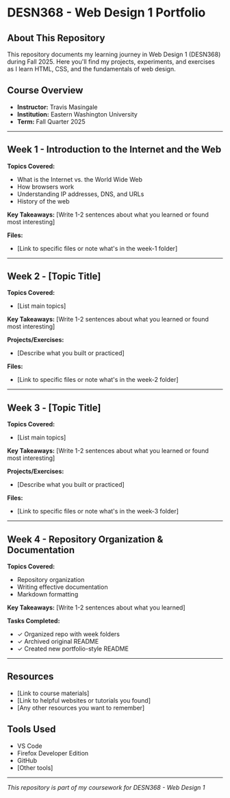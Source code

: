 # DESN368 - Web Design 1 Portfolio

## About This Repository

This repository documents my learning journey in Web Design 1 (DESN368) during Fall 2025. Here you'll find my projects, experiments, and exercises as I learn HTML, CSS, and the fundamentals of web design.

## Course Overview

- **Instructor:** Travis Masingale
- **Institution:** Eastern Washington University
- **Term:** Fall Quarter 2025

---

## Week 1 - Introduction to the Internet and the Web

**Topics Covered:**
- What is the Internet vs. the World Wide Web
- How browsers work
- Understanding IP addresses, DNS, and URLs
- History of the web

**Key Takeaways:**
[Write 1-2 sentences about what you learned or found most interesting]

**Files:**
- [Link to specific files or note what's in the week-1 folder]

---

## Week 2 - [Topic Title]

**Topics Covered:**
- [List main topics]

**Key Takeaways:**
[Write 1-2 sentences about what you learned or found most interesting]

**Projects/Exercises:**
- [Describe what you built or practiced]

**Files:**
- [Link to specific files or note what's in the week-2 folder]

---

## Week 3 - [Topic Title]

**Topics Covered:**
- [List main topics]

**Key Takeaways:**
[Write 1-2 sentences about what you learned or found most interesting]

**Projects/Exercises:**
- [Describe what you built or practiced]

**Files:**
- [Link to specific files or note what's in the week-3 folder]

---

## Week 4 - Repository Organization & Documentation

**Topics Covered:**
- Repository organization
- Writing effective documentation
- Markdown formatting

**Key Takeaways:**
[Write 1-2 sentences about what you learned]

**Tasks Completed:**
- ✓ Organized repo with week folders
- ✓ Archived original README
- ✓ Created new portfolio-style README

---

## Resources

- [Link to course materials]
- [Link to helpful websites or tutorials you found]
- [Any other resources you want to remember]

## Tools Used

- VS Code
- Firefox Developer Edition
- GitHub
- [Other tools]

---

*This repository is part of my coursework for DESN368 - Web Design 1*
